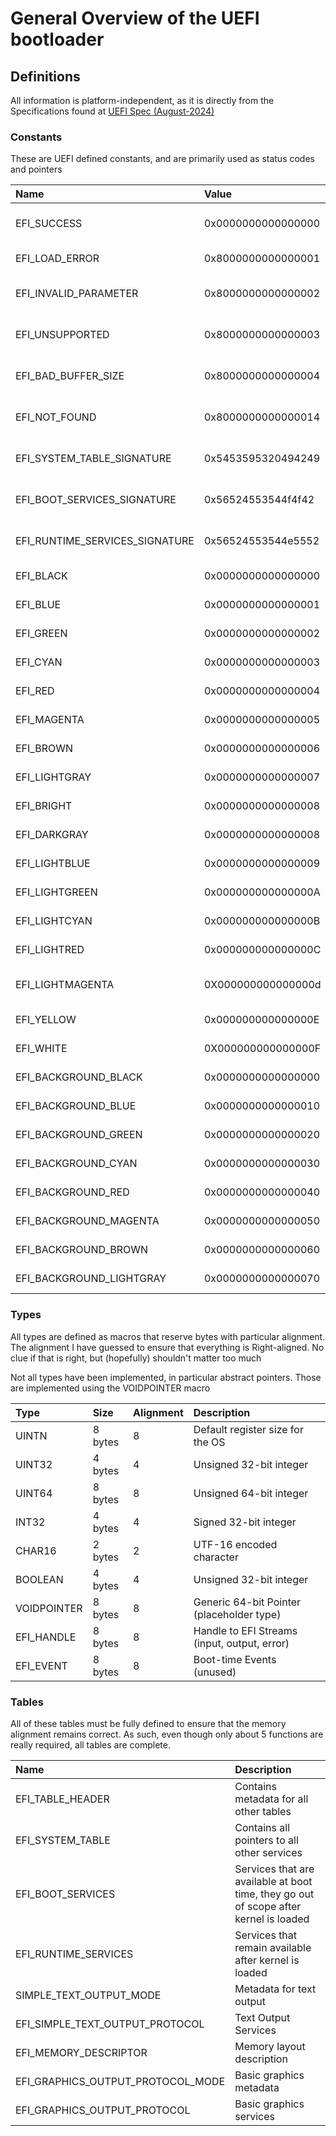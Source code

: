 # General Overview of the UEFI bootloader

## Definitions

All information is platform-independent, as it is directly from the Specifications
found at [UEFI Spec (August-2024)][1] 

[1]: https://uefi.org/sites/default/files/resources/UEFI_Spec_2_10_A_Aug8.pdf

### Constants
These are UEFI defined constants, and are primarily used as status codes and pointers

| **Name**                       | **Value**          | **Description**       
|:---                            |:---                |:---                  
| EFI_SUCCESS                    | 0x0000000000000000 | Operation completed succesfully
| EFI_LOAD_ERROR                 | 0x8000000000000001 | Image failed to load
| EFI_INVALID_PARAMETER          | 0x8000000000000002 | A parameter was incorrect
| EFI_UNSUPPORTED                | 0x8000000000000003 | The operation is unsupported
| EFI_BAD_BUFFER_SIZE            | 0x8000000000000004 | The buffer was the wrong size
| EFI_NOT_FOUND                  | 0x8000000000000014 | The item was not found 
| EFI_SYSTEM_TABLE_SIGNATURE     | 0x5453595320494249 | System Table Signature
| EFI_BOOT_SERVICES_SIGNATURE    | 0x56524553544f4f42 | Boot Services Signature
| EFI_RUNTIME_SERVICES_SIGNATURE | 0x56524553544e5552 | Runtime Services Signature
| EFI_BLACK                      | 0x0000000000000000 | Foreground black 
| EFI_BLUE                       | 0x0000000000000001 | Foreground blue
| EFI_GREEN                      | 0x0000000000000002 | Foreground green
| EFI_CYAN                       | 0x0000000000000003 | Foreground cyan
| EFI_RED                        | 0x0000000000000004 | Foreground red
| EFI_MAGENTA                    | 0x0000000000000005 | Foreground magenta
| EFI_BROWN                      | 0x0000000000000006 | Foreground brown
| EFI_LIGHTGRAY                  | 0x0000000000000007 | Foregound light gray
| EFI_BRIGHT                     | 0x0000000000000008 | Foreground bright gray
| EFI_DARKGRAY                   | 0x0000000000000008 | Foreground dark gray
| EFI_LIGHTBLUE                  | 0x0000000000000009 | Foreground light blue
| EFI_LIGHTGREEN                 | 0x000000000000000A | Foreground light green
| EFI_LIGHTCYAN                  | 0x000000000000000B | Foreground light cyan
| EFI_LIGHTRED                   | 0x000000000000000C | Foreground light red
| EFI_LIGHTMAGENTA               | 0X000000000000000d | Foreground light magenta
| EFI_YELLOW                     | 0x000000000000000E | Foreground yellow
| EFI_WHITE                      | 0X000000000000000F | Foreground white
| EFI_BACKGROUND_BLACK           | 0x0000000000000000 | Background black
| EFI_BACKGROUND_BLUE            | 0x0000000000000010 | Background blue
| EFI_BACKGROUND_GREEN           | 0x0000000000000020 | Background green
| EFI_BACKGROUND_CYAN            | 0x0000000000000030 | Background cyan
| EFI_BACKGROUND_RED             | 0x0000000000000040 | Background red
| EFI_BACKGROUND_MAGENTA         | 0x0000000000000050 | Background magenta
| EFI_BACKGROUND_BROWN           | 0x0000000000000060 | Background brown
| EFI_BACKGROUND_LIGHTGRAY       | 0x0000000000000070 | Background light gray



### Types
All types are defined as macros that reserve bytes with particular alignment.
The alignment I have guessed to ensure that everything is Right-aligned. No clue 
if that is right, but (hopefully) shouldn't matter too much

Not all types have been implemented, in particular abstract pointers. Those are 
implemented using the VOIDPOINTER macro

| **Type**    | **Size** | **Alignment** | **Description**
|:---         |:---      |:---           | :---
| UINTN       | 8 bytes  | 8             | Default register size for the OS
| UINT32      | 4 bytes  | 4             | Unsigned 32-bit integer
| UINT64      | 8 bytes  | 8             | Unsigned 64-bit integer
| INT32       | 4 bytes  | 4             | Signed 32-bit integer
| CHAR16      | 2 bytes  | 2             | UTF-16 encoded character
| BOOLEAN     | 4 bytes  | 4             | Unsigned 32-bit integer
| VOIDPOINTER | 8 bytes  | 8             | Generic 64-bit Pointer (placeholder type)
| EFI_HANDLE  | 8 bytes  | 8             | Handle to EFI Streams (input, output, error)
| EFI_EVENT   | 8 bytes  | 8             | Boot-time Events (unused)


### Tables
All of these tables must be fully defined to ensure that the memory alignment remains
correct. As such, even though only about 5 functions are really required, all tables 
are complete.

| **Name**                          | **Description**
| :---                              | :---
| EFI_TABLE_HEADER                  | Contains metadata for all other tables
| EFI_SYSTEM_TABLE                  | Contains all pointers to all other services
| EFI_BOOT_SERVICES                 | Services that are available at boot time, they go out of scope after kernel is loaded
| EFI_RUNTIME_SERVICES              | Services that remain available after kernel is loaded
| SIMPLE_TEXT_OUTPUT_MODE           | Metadata for text output
| EFI_SIMPLE_TEXT_OUTPUT_PROTOCOL   | Text Output Services
| EFI_MEMORY_DESCRIPTOR             | Memory layout description
| EFI_GRAPHICS_OUTPUT_PROTOCOL_MODE | Basic graphics metadata
| EFI_GRAPHICS_OUTPUT_PROTOCOL      | Basic graphics services
